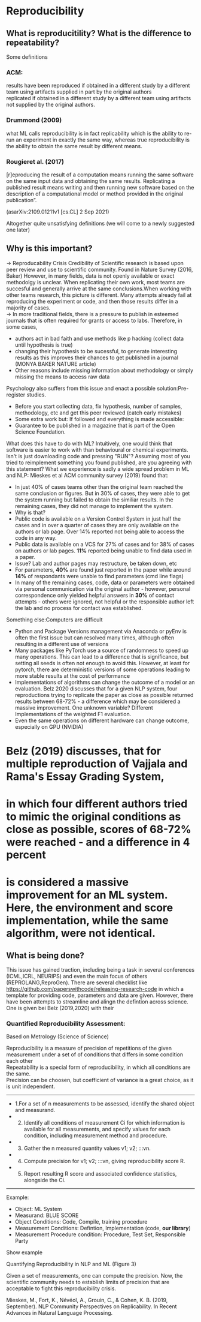 # Reproducibility

## What is reproducitility? What is the difference to repeatability?
Some definitions  
### ACM:
results have been reproduced if obtained in a different study by a different team using artifacts supplied in part by the original authors  
replicated if obtained in a different study by a different team using artifacts not supplied by the original authors.  
### Drummond (2009)  
what ML calls reproducibility is in fact replicability which is the ability to re-run an experiment in exactly the same way, whereas true
reproducibility is the ability to obtain the same result by different means. 
### Rougieret al. (2017)
[r]eproducing the result of a computation means running the same software on the same input data and obtaining the same results. 
Replicating a published result means writing and then running new software based on the description of a computational model or method provided in
the original publication”.

(asarXiv:2109.01211v1 [cs.CL] 2 Sep 2021)

Altogether quite unsatisfying definitions (we will come to a newly suggested one later) 

## Why is this important? 
-> Reproducability Crisis
Credibility of Scientific research is based upon peer review and use to scientific community. Found in Nature Survey (2016, Baker)
However, in many fields, data is not openly available or exact methodolgy is unclear. When replicating their own work, most teams are succesful
and generally arrive at the same conclusions.When working with other teams research, this picture is different. Many attempts already fail at reproducing the experiment or code, and then those results differ in a majority of cases.  
-> In more traditional fields, there is a pressure to publish in esteemed journals that is often required for grants or access to labs. Therefore, in some cases, 
 - authors act in bad faith and use methods like p hacking (collect data until hypothesis is true)
 - changing their hypothesis to be sucessful, to generate interesting results as this improves their chances to get published in a journal (MONYA BAKER NATURE article)
 - Other reasons include missing information about methodology or simply missing the means to access raw data

Psychology also suffers from this issue and enact a possible solution:Pre-register studies.
- Before you start collecting data, fix hypothesis, number of samples, methodology, etc and get this peer reviewed (catch early mistakes)
- Some extra work but: If followed and everything is made accessible:
- Guarantee to be published in a magazine that is part of the Open Science Foundation.  

What does this have to do with ML? Intuitively, one would think that software is easier to work with than behavioural or chemical experiments. Isn't is just downloading code and pressing "RUN"? Assuming most of you 
tried to reimplement something you found published, are you agreeing with this statement? 
What we experience is sadly a wide spread problem in ML and NLP: Mieskes et al ACM community survey (2019) found that:
- In just 40% of cases teams other than the original team reached the same conclusion or figures. But in 30% of cases, they were able to get the system running but failed to obtain the similiar results. In the remaining cases, they did not manage to implement the system.
- Why is that?
- Public code is available on a Version Control System in just half the cases and in over a quarter of cases they are only available on the authors or lab page. Over 14% reported not being able to access the code in any way. 
- Public data is available on a VCS for 27% of cases and for 38% of cases on authors or lab pages. **11%** reported being unable to find data used in a paper.
- Issue? Lab and author pages may restructure, be taken down, etc
- For parameters, **40%** are found just reported in the paper while around **14%** of respondants were unable to find parameters (cmd line flags)
- In many of the remaining cases, code, data or parameters were obtained via personal communication via the original author - however, personal correspondence only yielded helpful answers in **30%** of contact attempts - others were ignored, not helpful or the 
responsible author left the lab and no process for contact was established.

Something else:Computers are difficult
- Python and Package Versions management via Anaconda or pyEnv is often the first issue but can resolved many times, although often resulting in a different use of versions
- Many packages like PyTorch use a source of randomness to speed up many operations. This can lead to a difference that is significance, but setting all seeds is often not enough to avoid this. However, at least for pytorch, there are deterministic versions of some operations leading to more stable results at the cost of performance
-  Implementations of algorithms can change the outcome of a model or an evaluation. Belz 2020 discusses that for a given NLP system, four reproductions trying to replicate the paper as close as possible returned results between 68-72% - a difference which may be considered a massive improvement. One unknown variable? Different Implementations of the weighted F1 evaluation. 
-  Even the same operations on different hardware can change outcome, especially on GPU (NVIDIA)

# Belz (2019) discusses, that for multiple reproduction of Vajjala and Rama's Essay Grading System,
# in which four different authors tried to mimic the original conditions as close as possible, scores of **68-72%** were reached - and a difference in 4 percent
# is considered a massive improvement for an ML system. Here, the environment and score implementation, while the same algorithm, were not identical.   

## What is being done? 
This issue has gained traction, including being a task in several conferences (ICML,ICRL, NEURIPS) and even the main focus of others (REPROLANG,ReproGen). 
There are several checklist like https://github.com/paperswithcode/releasing-research-code in which a template for providing code, parameters and data are
given. However, there have been attempts to streamline and alingn the defintion across science. One is given bei Belz (2019,2020) with their 
### Quantified Reproducibility Assessment:
Based on Metrology (Science of Science)
  
Reproducibility is a measure of precision of repetitions of the given measurement under a set of of conditions that differs in some condition each other  
Repeatability is a special form of reproducibility, in which all conditions are the same.  
Precision can be choosen, but coefficient of variance is a great choice, as it is unit independent.  

____
- 1.For a set of n measurements to be assessed, identify the shared object and measurand.  
- 2. Identify all conditions of measurement Ci for which information is available for all measurements, and specify values for each condition, including measurement method and procedure.
- 3. Gather the n measured quantity values v1; v2; :::vn.  
- 4. Compute precision for v1; v2; :::vn, giving reproducibility score R.  
- 5. Report resulting R score and associated confidence statistics, alongside the Ci.  
____
Example:
- Object: ML System  
- Measurand: BLUE SCORE
- Object Conditions: Code, Compile, training procedure 
- Measurement Conditions: Defintion, Implementation (code, **our library**)
- Measurement Procedure condition: Procedure, Test Set, Responsible Party

Show example

Quantifying Reproducibility in NLP and ML (Figure 3)

Given a set of measurements, one can compute the precision. Now, the scientific community needs to establish limits of precision that are acceptable to
fight this reproducibility crisis.













Mieskes, M., Fort, K., Névéol, A., Grouin, C., & Cohen, K. B. (2019, September). NLP Community Perspectives on Replicability. In Recent Advances in Natural Language Processing.
